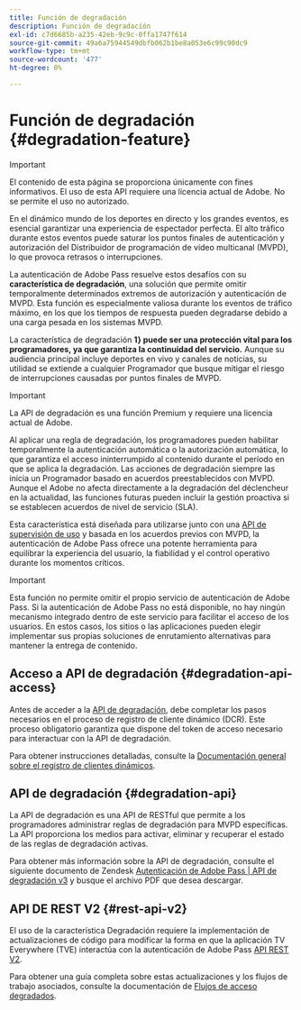 ```yaml
---
title: Función de degradación
description: Función de degradación
exl-id: c7d6685b-a235-42eb-9c9c-0ffa1747f614
source-git-commit: 49a6a75944549dbfb062b1be8a053e6c99c90dc9
workflow-type: tm+mt
source-wordcount: '477'
ht-degree: 0%

---
```


# Función de degradación {#degradation-feature}

>[!IMPORTANT]
>
> El contenido de esta página se proporciona únicamente con fines informativos. El uso de esta API requiere una licencia actual de Adobe. No se permite el uso no autorizado.

En el dinámico mundo de los deportes en directo y los grandes eventos, es esencial garantizar una experiencia de espectador perfecta. El alto tráfico durante estos eventos puede saturar los puntos finales de autenticación y autorización del Distribuidor de programación de vídeo multicanal (MVPD), lo que provoca retrasos o interrupciones.

La autenticación de Adobe Pass resuelve estos desafíos con su **característica de degradación**, una solución que permite omitir temporalmente determinados extremos de autorización y autenticación de MVPD. Esta función es especialmente valiosa durante los eventos de tráfico máximo, en los que los tiempos de respuesta pueden degradarse debido a una carga pesada en los sistemas MVPD.

La característica de degradación **1&rbrace; puede ser una protección vital para los programadores, ya que garantiza la continuidad del servicio.** Aunque su audiencia principal incluye deportes en vivo y canales de noticias, su utilidad se extiende a cualquier Programador que busque mitigar el riesgo de interrupciones causadas por puntos finales de MVPD.

>[!IMPORTANT]
>
> La API de degradación es una función Premium y requiere una licencia actual de Adobe.

Al aplicar una regla de degradación, los programadores pueden habilitar temporalmente la autenticación automática o la autorización automática, lo que garantiza el acceso ininterrumpido al contenido durante el período en que se aplica la degradación. Las acciones de degradación siempre las inicia un Programador basado en acuerdos preestablecidos con MVPD. Aunque el Adobe no afecta directamente a la degradación del déclencheur en la actualidad, las funciones futuras pueden incluir la gestión proactiva si se establecen acuerdos de nivel de servicio (SLA).

Esta característica está diseñada para utilizarse junto con una [API de supervisión de uso](/help/authentication/integration-guide-programmers/features-premium/esm/entitlement-service-monitoring-overview.md) y basada en los acuerdos previos con MVPD, la autenticación de Adobe Pass ofrece una potente herramienta para equilibrar la experiencia del usuario, la fiabilidad y el control operativo durante los momentos críticos.

>[!IMPORTANT]
>
> Esta función no permite omitir el propio servicio de autenticación de Adobe Pass. Si la autenticación de Adobe Pass no está disponible, no hay ningún mecanismo integrado dentro de este servicio para facilitar el acceso de los usuarios. En estos casos, los sitios o las aplicaciones pueden elegir implementar sus propias soluciones de enrutamiento alternativas para mantener la entrega de contenido.

## Acceso a API de degradación {#degradation-api-access}

Antes de acceder a la [API de degradación](#degradation-api), debe completar los pasos necesarios en el proceso de registro de cliente dinámico (DCR). Este proceso obligatorio garantiza que dispone del token de acceso necesario para interactuar con la API de degradación.

Para obtener instrucciones detalladas, consulte la [Documentación general sobre el registro de clientes dinámicos](/help/authentication/integration-guide-programmers/rest-apis/rest-api-dcr/dynamic-client-registration-overview.md).

## API de degradación {#degradation-api}

La API de degradación es una API de RESTful que permite a los programadores administrar reglas de degradación para MVPD específicas. La API proporciona los medios para activar, eliminar y recuperar el estado de las reglas de degradación activas.

Para obtener más información sobre la API de degradación, consulte el siguiente documento de Zendesk [Autenticación de Adobe Pass | API de degradación v3](https://tve.zendesk.com/hc/en-us/articles/33912526308372-Adobe-Pass-Authentication-Degradation-API-v3) y busque el archivo PDF que desea descargar.

## API DE REST V2 {#rest-api-v2}

El uso de la característica Degradación requiere la implementación de actualizaciones de código para modificar la forma en que la aplicación TV Everywhere (TVE) interactúa con la autenticación de Adobe Pass [API REST V2](/help/authentication/integration-guide-programmers/rest-apis/rest-api-v2/rest-api-v2-overview.md).

Para obtener una guía completa sobre estas actualizaciones y los flujos de trabajo asociados, consulte la documentación de [Flujos de acceso degradados](/help/authentication/integration-guide-programmers/rest-apis/rest-api-v2/flows/degraded-access-flows/rest-api-v2-access-degraded-flows.md).
